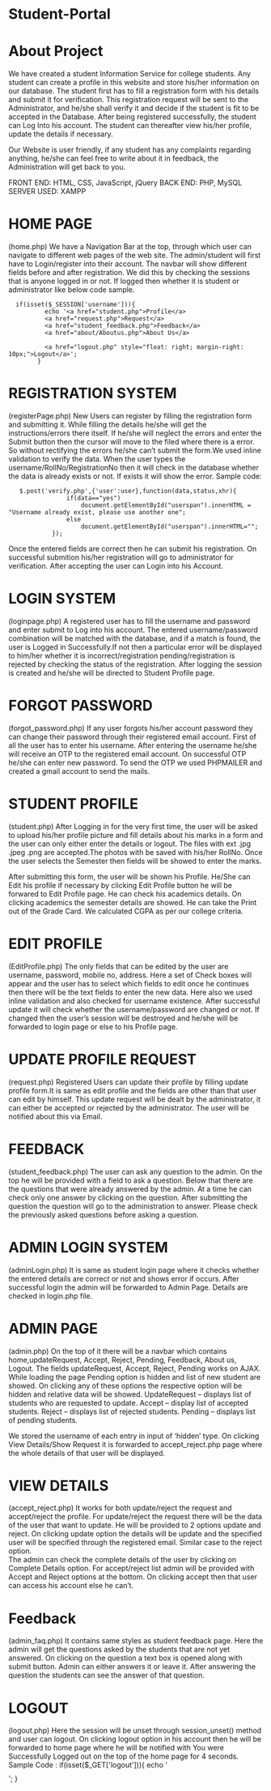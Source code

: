 # Student-Portal

   # About Project
We have created a student Information Service for college students. Any student can create a profile in this website and store his/her information on our database. The student first has to fill a registration form with his details and submit it for verification. This registration request will be sent to the Administrator, and he/she shall verify it and decide if the student is fit to be accepted in the Database. After being registered successfully, the student can Log Into his account. The student can thereafter view his/her profile, update the details if necessary. 

Our Website is user friendly, if any student has any complaints regarding anything, he/she can feel free to write about it in feedback, the Administration will get back to you. 

FRONT END:         HTML, CSS, JavaScript, jQuery
BACK END:           PHP, MySQL
SERVER USED:    XAMPP

# HOME PAGE
(home.php)
We have a Navigation Bar at the top, through which user can navigate to different web pages of the web site. 
The admin/student will first have to Login/register into their account.
The navbar will show different fields before and after registration.
We did this by checking the sessions that is anyone logged in or not. If logged then whether it is student or administrator like below code sample.

      if(isset($_SESSION['username'])){
              echo '<a href="student.php">Profile</a>
              <a href="request.php">Request</a>
              <a href="student_feedback.php">Feedback</a>
              <a href="about/Aboutus.php">About Us</a>

              <a href="logout.php" style="float: right; margin-right: 10px;">Logout</a>';
            }

# REGISTRATION SYSTEM
(registerPage.php)
New Users can register by filling the registration form and submitting it.
While filling the details he/she will get the instructions/errors there itself. If he/she will neglect the errors and enter the Submit button then the cursor will move to the filed where there is a error. So without rectifying the errors he/she can’t submit the form.We used inline validation to verify the data.
When the user types the username/RollNo/RegistrationNo then it will check in the database whether the data is already exists or not. If exists it will show the error.
Sample code:

	   $.post('verify.php',{'user':user},function(data,status,xhr){
                    if(data=="yes")
                        document.getElementById("userspan").innerHTML = "Username already exist, please use another one";
                    else
                        document.getElementById("userspan").innerHTML="";
                });

Once the entered fields are correct then he can submit his registration. On successful submition his/her registration will go to administrator for verification.  After accepting the user can Login into his Account.

# LOGIN SYSTEM
(loginpage.php)
A registered user has to fill the username and password and enter submit to Log into his account. The entered username/password combination will be matched with the database, and if a match is found, the user is Logged in Successfully.If not then a particular error will be displayed to him/her whether it is incorrect/registration pending/registration is rejected by checking the status of the registration.
After logging the session is created and he/she will be directed to Student Profile page.

# FORGOT PASSWORD
(forgot_password.php)
If any user forgots his/her account password they can change their password through their registered email account. First of all the user has to enter his username. After entering the username he/she will receive an OTP to the registered email account. On successful OTP he/she can enter new password. To send the OTP we used PHPMAILER and created a gmail account to send the mails.

# STUDENT PROFILE
(student.php)
After Logging in for the very first time, the user will be asked to upload his/her profile picture and fill details about his marks in a form and the user can only either enter the details or logout. The files with ext .jpg .jpeg .png are accepted.The photos with be saved with his/her RollNo. Once the user selects the Semester then fields will be showed to enter the marks.
                          
After submitting this form, the user will be shown his Profile. He/She can Edit his profile if necessary by clicking Edit Profile button he will be forwared to Edit Profile page. He can check his academics details. On clicking academics the semester details are showed. He can take the Print out of the Grade Card. We calculated CGPA as per our college criteria.

# EDIT PROFILE
(EditProfile.php)
The only fields that can be edited by the user are username, password, mobile no, address. Here a set of Check boxes will appear and the user has to select which fields to edit once he continues then there will be the text fields to enter the new data. Here also we used inline validation and also checked for username existence. After successful update it will check whether the username/password are changed or not. If changed then the user’s session will be destroyed and he/she will be forwarded to login page or else to his Profile page.

# UPDATE PROFILE REQUEST
(request.php)
Registered Users can update their profile by filling update profile form.It is same as edit profile and the fields are other than that user can edit by himself.
This update request will be dealt by the administrator, it can either be accepted or rejected by the administrator. The user will be notified about this via Email.

# FEEDBACK
(student_feedback.php)
The user can ask any question to the admin. On the top he will be provided with a field to ask a question. Below that there are the questions that were already answered by the admin. At a time he can check only one answer by clicking on the question. After submitting the question the question will go to the administration to answer. Please check the previously asked questions before asking a question.

# ADMIN LOGIN SYSTEM
(adminLogin.php)
It is same as student login page where it checks whether the entered details are correct or not and shows error if occurs. After successful login the admin will be forwarded to Admin Page. Details are checked in login.php file.

# ADMIN PAGE
(admin.php)
On the top of it there will be a navbar which contains home,updateRequest, Accept, Reject, Pending, Feedback, About us, Logout.
The fields updateRequest, Accept, Reject, Pending works on AJAX. While loading the page Pending option is hidden and list of new student are showed. On clicking any of these options the respective option will be hidden and relative data will be showed.
UpdateRequest – displays list of students who are requested to update.
Accept – display list of accepted students.
Reject – displays list of rejected students.
Pending – displays list of pending students.

We stored the username of each entry in input of ‘hidden’ type. On clicking View Details/Show Request it is forwarded to accept_reject.php page where the whole details of that user will be displayed.

# VIEW DETAILS
(accept_reject.php)
It works for both update/reject the request and accept/reject the profile.
For update/reject the request there will be the data of the user that want to update. He will be provided to 2 options update and reject. On clicking update option the details will be update and the specified user will be specified through the registered email. Similar case to the reject option.             
The admin can check the complete details of the user by clicking on Complete Details option.
For accept/reject list admin will be provided with Accept and Reject options at the bottom. On clicking accept then that user can access his account else he can’t.

# Feedback
(admin_faq.php)
It contains same styles as student feedback page. Here the admin will get the questions asked by the students that are not yet answered. On clicking on the question a text box is opened along with submit button. Admin can either answers it or leave it. After answering the question the students can see the answer of that question.

# LOGOUT
(logout.php)
Here the session will be unset through session_unset() method and user can logout. On clicking logout option in his account then he will be forwarded to home page where he will be notified with You were Successfully Logged out on the top of the home page for 4 seconds.
Sample Code :
            if(isset($_GET['logout'])){
                echo '<div style="width: 100%; background-color: green; margin-top:-20px; margin-bottom:-20px; text-align: center;">
                          <h2 id="success"></h2>
                      </div>
                      <script>
                          setTimeout(function () {
                              document.getElementById("success").innerHTML = "";
                              window.location.href="home.php";
                          }, 4000);
                          document.getElementById("success").innerHTML="You were Successfully Logged out.";
                      </script>'; 
            }
